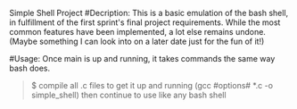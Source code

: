 Simple Shell Project
#Decription:
This is a basic emulation of the bash shell, in fulfillment of the first
sprint's final project requirements. While the most common features have been implemented, a lot else remains undone. (Maybe something I can look into on a later date just for the fun of it!)

#Usage:
Once main is up and running, it takes commands the same way bash does.
> $ compile all .c files to get it up and running (gcc #options# *.c -o simple_shell) then continue to use like any bash shell
